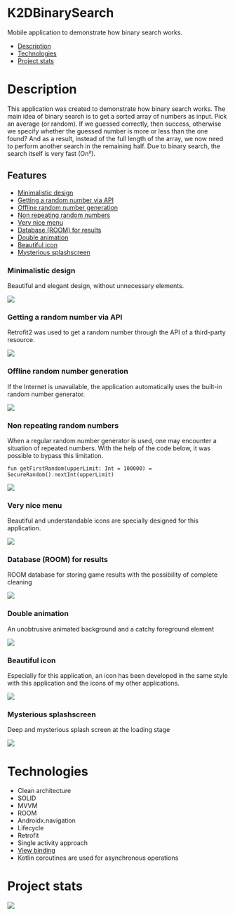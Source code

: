 # K2DBinarySearch
Mobile application to demonstrate how binary search works.

- [Description](#description)
- [Technologies](#technology)
- [Project stats](#project_stats)

# Description
This application was created to demonstrate how binary search works. The main idea of binary search is to get a sorted array of numbers as input. Pick an average (or random). If we guessed correctly, then success, otherwise we specify whether the guessed number is more or less than the one found? And as a result, instead of the full length of the array, we now need to perform another search in the remaining half. Due to binary search, the search itself is very fast (On²).

## Features
- [Minimalistic design](#minimalistic_design)
- [Getting a random number via API](#)
- [Offline random number generation](#)
- [Non repeating random numbers](#)
- [Very nice menu](#)
- [Database (ROOM) for results](#)
- [Double animation](#)
- [Beautiful icon](#)
- [Mysterious splashscreen](#)

### Minimalistic design
Beautiful and elegant design, without unnecessary elements.

<img src="https://github.com/K2D2021/K2DBinarySearch/blob/master/Gifs/K2DBinarySearchVideosDesign.gif">



### Getting a random number via API
Retrofit2 was used to get a random number through the API of a third-party resource.

<img src="https://github.com/K2D2021/K2DBinarySearch/blob/master/Gifs/K2DBinarySearchVideosAPI.gif">



### Offline random number generation
If the Internet is unavailable, the application automatically uses the built-in random number generator.

<img src="https://github.com/K2D2021/K2DBinarySearch/blob/master/Gifs/K2DBinarySearchVideosOffline.gif">



### Non repeating random numbers
When a regular random number generator is used, one may encounter a situation of repeated numbers. With the help of the code below, it was possible to bypass this limitation.

```fun getFirstRandom(upperLimit: Int = 100000) = SecureRandom().nextInt(upperLimit)```

<img src="https://github.com/K2D2021/K2DBinarySearch/blob/master/Gifs/K2DBinarySearchVideosTrueRandom.gif">



### Very nice menu
Beautiful and understandable icons are specially designed for this application.

<img src="https://github.com/K2D2021/K2DBinarySearch/blob/master/Gifs/K2DBinarySearchVideosMenu.gif">



### Database (ROOM) for results
ROOM database for storing game results with the possibility of complete cleaning

<img src="https://github.com/K2D2021/K2DBinarySearch/blob/master/Gifs/K2DBinarySearchVideosROOM.gif">



### Double animation
An unobtrusive animated background and a catchy foreground element

<img src="https://github.com/K2D2021/K2DBinarySearch/blob/master/Gifs/K2DBinarySearchVideosAnimation.gif">



### Beautiful icon
Especially for this application, an icon has been developed in the same style with this application and the icons of my other applications.

<img src="https://github.com/K2D2021/K2DBinarySearch/blob/master/Gifs/K2DBinarySearchIcon.jpg">



### Mysterious splashscreen
Deep and mysterious splash screen at the loading stage

<img src="https://github.com/K2D2021/K2DBinarySearch/blob/master/Gifs/K2DBinarySearchSplashScreen.jpg">



# Technologies
- Clean architecture 
- SOLID
- MVVM
- ROOM
- Androidx.navigation
- Lifecycle
- Retrofit
- Single activity approach
- [View binding](https://developer.android.com/topic/libraries/view-binding)
- Kotlin coroutines are used for asynchronous operations

# Project stats
<img src="https://github.com/K2D2021/K2DBinarySearch/blob/master/Gifs/K2DBinarySearchStatistics.jpg">


